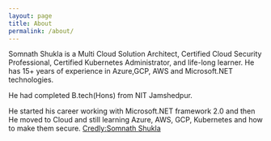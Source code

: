 ```yaml
---
layout: page
title: About
permalink: /about/
---
```

Somnath Shukla is a Multi Cloud Solution Architect, Certified Cloud Security Professional, Certified Kubernetes Administrator, and life-long learner. He has 15+ years of experience in  Azure,GCP, AWS and Microsoft.NET technologies.

He had completed B.tech(Hons) from NIT Jamshedpur.

He started his career working with Microsoft.NET framework 2.0 and then He moved to Cloud and still learning Azure, AWS, GCP, Kubernetes and how to make them secure.
[Credly:Somnath Shukla](https://www.credly.com/users/somnath-shukla/badges)
